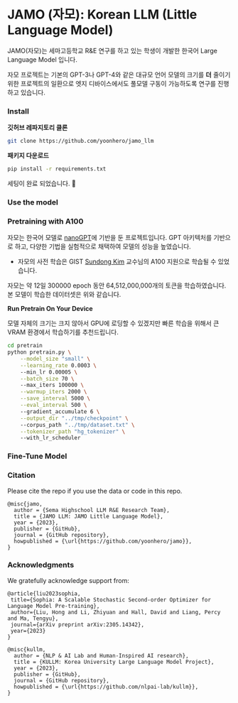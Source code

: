 # JAMO (자모): Korean LLM (Little Language Model) 

JAMO(자모)는 세마고등학교 R&E 연구를 하고 있는 학생이 개발한 한국어 Large Language Model 입니다.

자모 프로젝트는 기본의 GPT-3나 GPT-4와 같은 대규모 언어 모델의 크기를 **더** 줄이기 위한 프로젝트의 일환으로 엣지 디바이스에서도 풀모델 구동이 가능하도록 연구를 진행하고 있습니다. 


### Install

**깃허브 레파지토리 클론**

```bash
git clone https://github.com/yoonhero/jamo_llm
```

**패키지 다운로드**

```bash
pip install -r requirements.txt
```

세팅이 완료 되었습니다. 🎉


### Use the model


### Pretraining with A100

자모는 한국어 모델로 [nanoGPT](https://github.com/karpathy/nanoGPT)에 기반을 둔 프로젝트입니다. 
GPT 아키텍처를 기반으로 하고, 다양한 기법을 실험적으로 채택하여 모델의 성능을 높였습니다. 

- 자모의 사전 학습은 GIST [Sundong Kim](https://sundong.kim/) 교수님의 A100 지원으로 학습될 수 있었습니다.

자모는 약 12일 300000 epoch 동안 64,512,000,000개의 토큰을 학습하였습니다. 
본 모델이 학습한 데이터셋은 위와 같습니다. 



**Run Pretrain On Your Device**

모델 자체의 크기는 크지 않아서 GPU에 로딩할 수 있겠지만 빠른 학습을 위해서 큰 VRAM 환경에서 학습하기를 추천드립니다.

```bash
cd pretrain
python pretrain.py \
    --model_size "small" \
	--learning_rate 0.0003 \ 
	--min_lr 0.00005 \
	--batch_size 70 \ 
	--max_iters 100000 \
	--warmup_iters 2000 \
	--save_interval 5000 \
	--eval_interval 500 \ 
	--gradient_accumulate 6 \
	--output_dir "../tmp/checkpoint" \ 
	--corpus_path "../tmp/dataset.txt" \
	--tokenizer_path "hg_tokenizer" \       
	--with_lr_scheduler 
```


### Fine-Tune Model



### Citation

Please cite the repo if you use the data or code in this repo.

```
@misc{jamo,
  author = {Sema Highschool LLM R&E Research Team},
  title = {JAMO LLM: JAMO Little Language Model},
  year = {2023},
  publisher = {GitHub},
  journal = {GitHub repository},
  howpublished = {\url{https://github.com/yoonhero/jamo}},
}
```

### Acknowledgments

We gratefully acknowledge support from:

```
@article{liu2023sophia,
 title={Sophia: A Scalable Stochastic Second-order Optimizer for Language Model Pre-training},
 author={Liu, Hong and Li, Zhiyuan and Hall, David and Liang, Percy and Ma, Tengyu},
 journal={arXiv preprint arXiv:2305.14342},
 year={2023}
}
```

```
@misc{kullm,
  author = {NLP & AI Lab and Human-Inspired AI research},
  title = {KULLM: Korea University Large Language Model Project},
  year = {2023},
  publisher = {GitHub},
  journal = {GitHub repository},
  howpublished = {\url{https://github.com/nlpai-lab/kullm}},
}
```